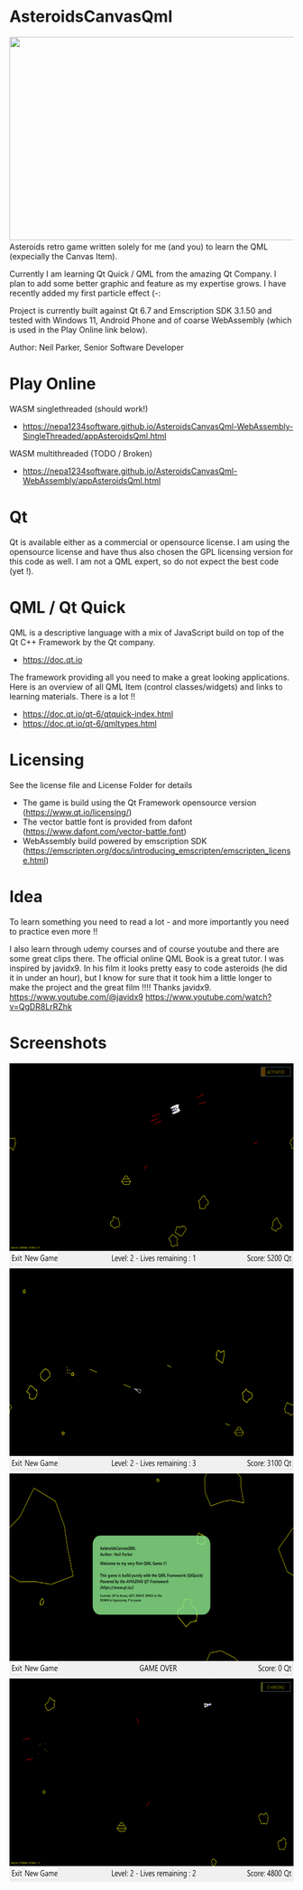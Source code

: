 # AsteroidsCanvasQml

<img src="docs/Screen_Recording_v1_5_ 2024-07-13.gif" width="640" height="360">
Asteroids retro game written solely for me (and you) to learn the QML (expecially the Canvas Item).

Currently I am learning Qt Quick / QML from the amazing Qt Company. 
I plan to add some better graphic and feature as my expertise grows. I have recently added my first particle effect (-: 

Project is currently built against Qt 6.7 and Emscription SDK 3.1.50 and tested with Windows 11, Android Phone and of coarse WebAssembly (which is used in the Play Online link below).

Author: Neil Parker, Senior Software Developer

# Play Online
WASM singlethreaded (should work!)
- https://nepa1234software.github.io/AsteroidsCanvasQml-WebAssembly-SingleThreaded/appAsteroidsQml.html

WASM multithreaded (TODO / Broken)
- https://nepa1234software.github.io/AsteroidsCanvasQml-WebAssembly/appAsteroidsQml.html

# Qt
Qt is available either as a commercial or opensource license. I am using the opensource license and have thus also chosen the GPL licensing version for this code as well. 
I am not a QML expert, so do not expect the best code (yet !).

# QML / Qt Quick
QML is a descriptive language with a mix of JavaScript build on top of the Qt C++ Framework by the Qt company. 
-  https://doc.qt.io

The framework providing all you need to make a great looking applications. 
Here is an overview of all QML Item (control classes/widgets) and links to learning materials. There is a lot !!
- https://doc.qt.io/qt-6/qtquick-index.html
- https://doc.qt.io/qt-6/qmltypes.html

# Licensing
See the license file and License Folder for details
- The game is build using the Qt Framework opensource version (https://www.qt.io/licensing/)
- The vector battle font is provided from dafont (https://www.dafont.com/vector-battle.font)
- WebAssembly build powered by emscription SDK (https://emscripten.org/docs/introducing_emscripten/emscripten_license.html)

# Idea 
To learn something you need to read a lot - and more importantly you need to practice even more !!

I also learn through udemy courses and of course youtube and there are some great clips there. The official online QML Book is a great tutor.
I was inspired by javidx9. In his film it looks pretty easy to code asteroids (he did it in under an hour), but I know for sure that it took him a little longer to make the project and the great film !!!!
Thanks javidx9.
https://www.youtube.com/@javidx9
https://www.youtube.com/watch?v=QgDR8LrRZhk

# Screenshots
<img src="docs/Screenshot4_Ulti.png" width="640" height="360">
<img src="docs/Screenshot1.png" width="640" height="360">
<img src="docs/Screenshot2.png" width="640" height="360">
<img src="docs/Screenshot3.png" width="640" height="360">
